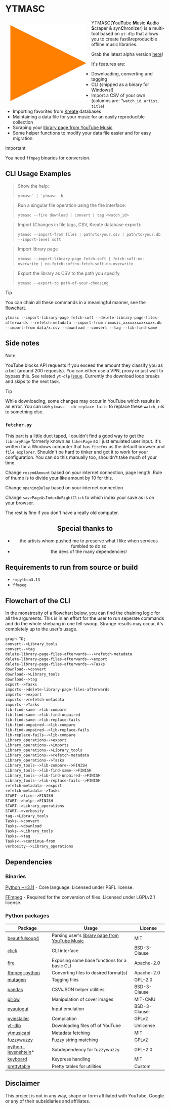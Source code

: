 # YTMASC

<a href="#"><img alt="horrible orange triangle" style="padding:16px;" align="left" src="assets/icon.svg"></a>

YTMASC(**Y**ou**T**ube **M**usic **A**udio **S**craper & syn**C**hronizer) is a multi-tool based on `yt-dlp` that allows you to create fast&reproducible offline music libraries.

Grab the latest alpha version [here](https://github.com/Egezenn/YTMASC/releases)!

It's features are:

- Downloading, converting and tagging
- CLI (shipped as a binary for Windows!)
- Import a CSV of your own (columns are: *`watch_id`, `artist`, `title`)
- Importing favorites from [Kreate](https://github.com/knighthat/Kreate) databases
- Maintaining a data file for your music for an easily reproducible collection
- Scraping your [library page from YouTube Music](https://music.youtube.com/playlist?list=LM)
- Some helper functions to modify your data file easier and for easy migration

> [!IMPORTANT]
> You need `ffmpeg` binaries for conversion.

## CLI Usage Examples

> Show the help:
>
> ```shell
> ytmasc` | `ytmasc -h
> ```

> Run a singular file operation using the fire interface:
>
> ```shell
> ytmasc --fire download | convert | tag <watch_id>
> ```

> Import (Changes in file tags, CSV, Kreate database export):
>
> ```shell
> ytmasc --import-from files | path/to/your.csv | path/to/your.db --import-level soft
> ```

> Import library page
>
> ```shell
> ytmasc --import-library-page fetch-soft | fetch-soft-no-overwrite | no-fetch-softno-fetch-soft-no-overwrite
> ```

> Export the library as CSV to the path you specify
>
> ```shell
> ytmasc --export-to path-of-your-choosing
> ```

> [!TIP]
> You can chain all these commands in a meaningful manner, see the [flowchart](#flowchart-of-the-cli).
>
> ```shell
> ytmasc --import-library-page fetch-soft --delete-library-page-files-afterwards --refetch-metadata --import-from rimusic_xxxxxxxxxxxxxx.db --import-from data/x.csv --download --convert --tag --lib-find-same
> ```


## Side notes

> [!NOTE]
> YouTube blocks API requests if you exceed the amount they classify you as a bot (around 200 requests). You can either use a VPN, proxy or just wait to bypass this. See related `yt-dlp` [issue](https://github.com/yt-dlp/yt-dlp/issues/10128). Currently the download loop breaks and skips to the next task.

> [!TIP]
> While downloading, some changes may occur in YouTube which results in an error.
You can use `ytmasc --db-replace-fails` to replace these `watch_id`s to something else.

### `fetcher.py`

This part is a little duct taped, I couldn't find a good way to get the `libraryPage` formerly known as `likesPage` so I just emulated user input. It's written for a Windows computer that has `firefox` as the default browser and `file explorer`. Shouldn't be hard to tinker and get it to work for your configuration. You can do this manually too, shouldn't take much of your time.

Change `resendAmount` based on your internet connection, page length. Rule of thumb is to divide your like amount by 10 for this.

Change `openingDelay` based on your internet connection.

Change `savePageAsIndexOnRightClick` to which index your save as is on your browser.

The rest is fine if you don't have a really old computer.

<div align="center">

## Special thanks to

- the artists whom pushed me to preserve what I like when services fumbled to do so
- the devs of the many dependencies!

</div>

## Requirements to run from source or build

- `~=python3.13`
- `ffmpeg`

## Flowchart of the CLI

In the monstrosity of a flowchart below, you can find the chaining logic for all the arguments. This is in an effort for the user to run seperate commands and do the whole shebang in one fell swoop. Strange results may occur, it's completely up to the user's usage.

```mermaid
graph TD;
convert-->Library_tools
convert-->tag
delete-library-page-files-afterwards--->refetch-metadata
delete-library-page-files-afterwards-->export
delete-library-page-files-afterwards-->Tasks
download-->convert
download-->Library_tools
download-->tag
export-->Tasks
imports-->delete-library-page-files-afterwards
imports-->export
imports-->refetch-metadata
imports-->Tasks
lib-find-same-->lib-compare
lib-find-same-->lib-find-unpaired
lib-find-same-->lib-replace-fails
lib-find-unpaired-->lib-compare
lib-find-unpaired-->lib-replace-fails
lib-replace-fails-->lib-compare
Library_operations-->export
Library_operations-->imports
Library_operations-->Library_tools
Library_operations-->refetch-metadata
Library_operations-->Tasks
Library_tools-->lib-compare-->FINISH
Library_tools-->lib-find-same-->FINISH
Library_tools-->lib-find-unpaired-->FINISH
Library_tools-->lib-replace-fails-->FINISH
refetch-metadata-->export
refetch-metadata-->Tasks
START-->fire-->FINISH
START-->help-->FINISH
START-->Library_operations
START-->verbosity
tag-->Library_tools
Tasks-->convert
Tasks-->download
Tasks-->Library_tools
Tasks-->tag
Tasks<-->continue-from
verbosity-->Library_operations
```

## Dependencies

### Binaries

[Python ~=3.11](https://www.python.org/) - Core language. Licensed under PSFL license.

[FFmpeg](https://ffmpeg.org/) - Required for the conversion of files. Licensed under LGPLv2.1 license.

### Python packages
Package                                                                | Usage                                                                                        | License
-----------------------------------------------------------------------|----------------------------------------------------------------------------------------------|-------------
[beautifulsoup4](https://www.crummy.com/software/BeautifulSoup/)       | Parsing user's [library page from YouTube Music](https://music.youtube.com/playlist?list=LM) | MIT
[click](https://github.com/pallets/click)                              | CLI interface                                                                                | BSD-3-Clause
[fire](https://github.com/google/python-fire)                          | Exposing some base functions for a basic CLI                                                 | Apache-2.0
[ffmpeg-python](https://github.com/kkroening/ffmpeg-python)            | Converting files to desired format(s)                                                        | Apache-2.0
[mutagen](https://github.com/quodlibet/mutagen)                        | Tagging files                                                                                | GPL-2.0
[pandas](https://github.com/pandas-dev/pandas)                         | CSV/JSON helper utilities                                                                    | BSD-3-Clause
[pillow](https://github.com/python-pillow/Pillow)                      | Manipulation of cover images                                                                 | MIT-CMU
[pyautogui](https://github.com/asweigart/pyautogui)                    | Input emulation                                                                              | BSD-3-Clause
[pyinstaller](https://github.com/pyinstaller/pyinstaller)              | Compilation                                                                                  | GPLv2
[yt-dlp](https://github.com/yt-dlp/yt-dlp)                             | Downloading files off of YouTube                                                             | Unlicense
[ytmusicapi](https://github.com/sigma67/ytmusicapi)                    | Metadata fetching                                                                            | MIT
[fuzzywuzzy](https://github.com/seatgeek/fuzzywuzzy)                   | Fuzzy string matching                                                                        | GPLv2
[python-levenshtein](https://github.com/rapidfuzz/python-Levenshtein)* | Subdependency for fuzzywuzzy                                                                 | GPL-2.0
[keyboard](https://github.com/boppreh/keyboard)                        | Keypress handling                                                                            | MIT
[prettytable](https://github.com/prettytable/prettytable)              | Pretty tables for utilities                                                                  | Custom

## Disclaimer

This project is not in any way, shape or form affiliated with YouTube, Google or any of their subsidiaries and affiliates.
